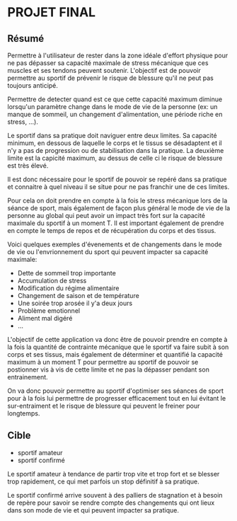 # PROJET FINAL 

## Résumé 
 
Permettre à l'utilisateur de rester dans la zone idéale d'effort physique pour ne pas dépasser sa capacité maximale de stress mécanique que ces muscles et ses tendons peuvent soutenir. L'objectif est de pouvoir permettre au sportif de prévenir le risque de blessure qu'il ne peut pas toujours anticipé. 

Permettre de detecter quand est ce que cette capacité maximum diminue lorsqu'un paramètre change dans le mode de vie de la personne (ex: un manque de sommeil, un changement d'alimentation, une période riche en stress, ...). 

Le sportif dans sa pratique doit naviguer entre deux limites. Sa capacité minimum, en dessous de laquelle le corps et le tissus se désadaptent et il n'y a pas de progression ou de stabilisation dans la pratique. La deuxième limite est la capicité maximum, au dessus de celle ci le risque de blessure est très élevé. 

Il est donc nécessaire pour le sportif de pouvoir se repéré dans sa pratique et connaitre à quel niveau il se situe pour ne pas franchir une de ces limites. 

Pour cela on doit prendre en compte à la fois le stress mécanique lors de la séance de sport, mais également de façon plus général le mode de vie de la personne au global qui peut avoir un impact très fort sur la capacité maximale du sportif à un moment T. Il est important également de prendre en compte le temps de repos et de récupération du corps et des tissus.

Voici quelques exemples d'évenements et de changements dans le mode de vie ou l'envrionnement du sport qui peuvent impacter sa capacité maximale: 

+ Dette de sommeil trop importante 
+ Accumulation de stress 
+ Modification du régime alimentaire 
+ Changement de saison et de température 
+ Une soirée trop arosée il y'a deux jours 
+ Problème emotionnel 
+ Aliment mal digéré 
+ ...

L'objectif de cette application va donc être de pouvoir prendre en compte à la fois la quantité de contrainte mécanique que le sportif va faire subit à son corps et ses tissus, mais également de déterminer et quantifié la capacité maximum à un moment T pour permettre au sportif de pouvoir se postionner vis à vis de cette limite et ne pas la dépasser pendant son entrainement. 

On va donc pouvoir permettre au sportif d'optimiser ses séances de sport pour à la fois lui permettre de progresser efficacement tout en lui évitant le sur-entraiment et le risque de blessure qui peuvent le freiner pour longtemps.

## Cible 

+ sportif amateur
+ sportif confirmé

Le sportif amateur à tendance de partir trop vite et trop fort et se blesser trop rapidement, ce qui met parfois un stop définitif à sa pratique.

Le sportif confirmé arrive souvent à des palliers de stagnation et à besoin de repère pour savoir se rendre compte des changements qui ont lieux dans son mode de vie et qui peuvent impacter sa pratique. 




 




 